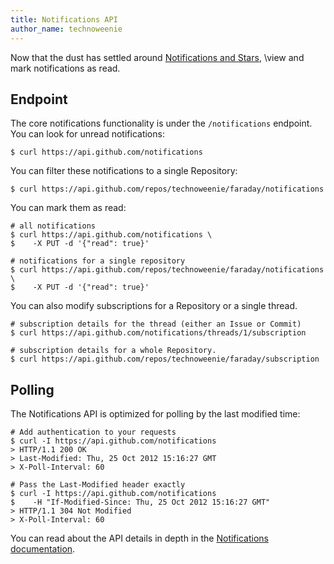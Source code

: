 ```yaml
---
title: Notifications API
author_name: technoweenie
---
```


Now that the dust has settled around [Notifications and Stars][newsies],
\view and mark notifications as read.

[api]: http://developer.github.com/v3/activity/notifications/
[newsies]: https://github.com/blog/1204-notifications-stars

## Endpoint

The core notifications functionality is under the `/notifications` endpoint.
You can look for unread notifications:

``` command-line
$ curl https://api.github.com/notifications
```

You can filter these notifications to a single Repository:

``` command-line
$ curl https://api.github.com/repos/technoweenie/faraday/notifications
```

You can mark them as read:

``` command-line
# all notifications
$ curl https://api.github.com/notifications \
$    -X PUT -d '{"read": true}'

# notifications for a single repository
$ curl https://api.github.com/repos/technoweenie/faraday/notifications \
$    -X PUT -d '{"read": true}'
```

You can also modify subscriptions for a Repository or a single thread.

``` command-line
# subscription details for the thread (either an Issue or Commit)
$ curl https://api.github.com/notifications/threads/1/subscription

# subscription details for a whole Repository.
$ curl https://api.github.com/repos/technoweenie/faraday/subscription
```

## Polling

The Notifications API is optimized for polling by the last modified time:

``` command-line
# Add authentication to your requests
$ curl -I https://api.github.com/notifications
> HTTP/1.1 200 OK
> Last-Modified: Thu, 25 Oct 2012 15:16:27 GMT
> X-Poll-Interval: 60

# Pass the Last-Modified header exactly
$ curl -I https://api.github.com/notifications
$    -H "If-Modified-Since: Thu, 25 Oct 2012 15:16:27 GMT"
> HTTP/1.1 304 Not Modified
> X-Poll-Interval: 60
```

You can read about the API details in depth in the [Notifications documentation][api].
